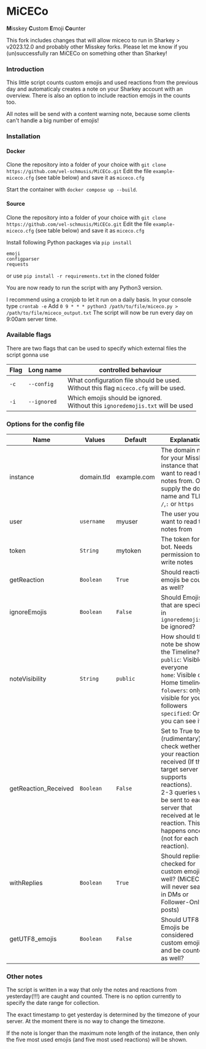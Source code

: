 # MiCECo
**M**isskey **C**ustom **E**moji **Co**unter

This fork includes changes that will allow miceco to run in Sharkey > v2023.12.0 and probably other Misskey forks.
Please let me know if you (un)successfully ran MiCECo on something other than Sharkey!

### Introduction
This little script counts custom emojis and used reactions from the previous day and automaticaly creates a note on your Sharkey account with an overview. There is also an option to include reaction emojis in the counts too.

All notes will be send with a content warning note, because some clients can't handle a big number of emojis!

### Installation
#### Docker
Clone the repository into a folder of your choice with `git clone https://github.com/vel-schmusis/MiCECo.git`
Edit the file `example-miceco.cfg` (see table below) and save it as `miceco.cfg`

Start the container with `docker compose up --build`.

#### Source
Clone the repository into a folder of your choice with `git clone https://github.com/vel-schmusis/MiCECo.git`
Edit the file `example-miceco.cfg` (see table below) and save it as `miceco.cfg`

Install following Python packages via `pip install`
```
emoji
configparser
requests
```

or use `pip install -r requirements.txt` in the cloned folder

You are now ready to run the script with any Python3 version.

I recommend using a cronjob to let it run on a daily basis.
In your console type `crontab -e`
Add `0 9 * * * python3 /path/to/file/miceco.py > /path/to/file/miceco_output.txt`
The script will now be run every day on 9:00am server time.

### Available flags
There are two flags that can be used to specify which external files the script gonna use

| Flag | Long name   | controlled behaviour                                                                     |
|------|-------------|------------------------------------------------------------------------------------------|
| `-c` | `--config`  | What configuration file should be used.<br/>Without this flag `miceco.cfg` will be used. |
| `-i` | `--ignored` | Which emojis should be ignored.<br/> Without this `ignoredemojis.txt` will be used       |

### Options for the config file
| Name           | Values     | Default    | Explanation                                                                                                                                                       |
|----------------|------------|------------|-------------------------------------------------------------------------------------------------------------------------------------------------------------------|
| instance       | domain.tld | example.com  | The domain name for your Misskey instance that you want to read the notes from. Only supply the domain name and TLD, no `/`,`:` or `https`|
| user           | `username` | myuser  | The user you want to read the notes from|
| token          | `String`   | mytoken  | The token for your bot. Needs permission to write notes|
| getReaction    | `Boolean`  | `True`  | Should reactions emojis be counted as well?|
| ignoreEmojis   | `Boolean`  | `False`  | Should Emojis that are specified in `ignoredemojis.txt` be ignored?|
| noteVisibility | `String`   | `public`  | How should the note be shown in the Timeline?<br/>`public`: Visible for everyone<br/>`home`: Visible on Home timeline<br/>`folowers`: only visible for your followers<br/>`specified`: Only you can see it |
| getReaction_Received | `Boolean`   | `False`  | Set to True to (rudimentary) check wether your reactions got received (If the target server supports reactions).<br/>2-3 queries will be sent to each server that received at least 1 reaction. This happens once (not for each reaction). |
| withReplies | `Boolean`   | `True`  | Should replies be checked for custom emojis as well? (MiCECO will never search in DMs or Follower-Only posts) |
| getUTF8_emojis | `Boolean`   | `False`  | Should UTF8 Emojis be considered custom emojis and be counted as well? |


### Other notes
The script is written in a way that only the notes and reactions from yesterday(!!!) are caught and counted. There is no option currently to specify the date range for collection.

The exact timestamp to get yesterday is determined by the timezone of your server. At the moment there is no way to change the timezone.

If the note is longer than the maximum note length of the instance, then only the five most used emojis (and five most used reactions) will be shown.
